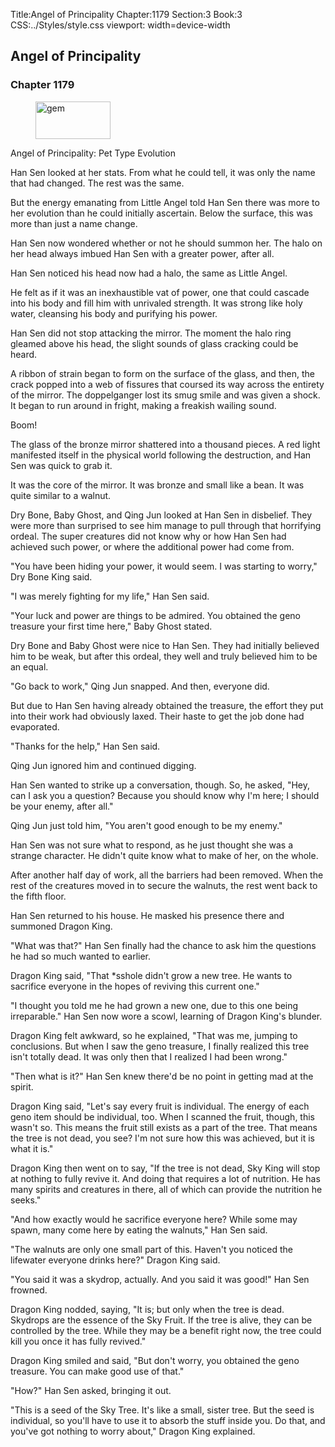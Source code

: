 Title:Angel of Principality 
Chapter:1179 
Section:3 
Book:3 
CSS:../Styles/style.css 
viewport: width=device-width
  
## Angel of Principality
### Chapter 1179 
<figure>
	<img src="../Images/gem.gif" alt="gem" id="gem" width="120" height="60" />
</figure>
  

  
  Angel of Principality: Pet Type Evolution

Han Sen looked at her stats. From what he could tell, it was only the name that had changed. The rest was the same.

But the energy emanating from Little Angel told Han Sen there was more to her evolution than he could initially ascertain. Below the surface, this was more than just a name change.

Han Sen now wondered whether or not he should summon her. The halo on her head always imbued Han Sen with a greater power, after all.

Han Sen noticed his head now had a halo, the same as Little Angel.

He felt as if it was an inexhaustible vat of power, one that could cascade into his body and fill him with unrivaled strength. It was strong like holy water, cleansing his body and purifying his power.

Han Sen did not stop attacking the mirror. The moment the halo ring gleamed above his head, the slight sounds of glass cracking could be heard.

A ribbon of strain began to form on the surface of the glass, and then, the crack popped into a web of fissures that coursed its way across the entirety of the mirror. The doppelganger lost its smug smile and was given a shock. It began to run around in fright, making a freakish wailing sound.

Boom!

The glass of the bronze mirror shattered into a thousand pieces. A red light manifested itself in the physical world following the destruction, and Han Sen was quick to grab it.

It was the core of the mirror. It was bronze and small like a bean. It was quite similar to a walnut.

Dry Bone, Baby Ghost, and Qing Jun looked at Han Sen in disbelief. They were more than surprised to see him manage to pull through that horrifying ordeal. The super creatures did not know why or how Han Sen had achieved such power, or where the additional power had come from.

"You have been hiding your power, it would seem. I was starting to worry," Dry Bone King said.

"I was merely fighting for my life," Han Sen said.

"Your luck and power are things to be admired. You obtained the geno treasure your first time here," Baby Ghost stated.

Dry Bone and Baby Ghost were nice to Han Sen. They had initially believed him to be weak, but after this ordeal, they well and truly believed him to be an equal.

"Go back to work," Qing Jun snapped. And then, everyone did.

But due to Han Sen having already obtained the treasure, the effort they put into their work had obviously laxed. Their haste to get the job done had evaporated.

"Thanks for the help," Han Sen said.

Qing Jun ignored him and continued digging.

Han Sen wanted to strike up a conversation, though. So, he asked, "Hey, can I ask you a question? Because you should know why I'm here; I should be your enemy, after all."

Qing Jun just told him, "You aren't good enough to be my enemy."

Han Sen was not sure what to respond, as he just thought she was a strange character. He didn't quite know what to make of her, on the whole.

After another half day of work, all the barriers had been removed. When the rest of the creatures moved in to secure the walnuts, the rest went back to the fifth floor.

Han Sen returned to his house. He masked his presence there and summoned Dragon King.

"What was that?" Han Sen finally had the chance to ask him the questions he had so much wanted to earlier.

Dragon King said, "That *sshole didn't grow a new tree. He wants to sacrifice everyone in the hopes of reviving this current one."

"I thought you told me he had grown a new one, due to this one being irreparable." Han Sen now wore a scowl, learning of Dragon King's blunder.

Dragon King felt awkward, so he explained, "That was me, jumping to conclusions. But when I saw the geno treasure, I finally realized this tree isn't totally dead. It was only then that I realized I had been wrong."

"Then what is it?" Han Sen knew there'd be no point in getting mad at the spirit.

Dragon King said, "Let's say every fruit is individual. The energy of each geno item should be individual, too. When I scanned the fruit, though, this wasn't so. This means the fruit still exists as a part of the tree. That means the tree is not dead, you see? I'm not sure how this was achieved, but it is what it is."

Dragon King then went on to say, "If the tree is not dead, Sky King will stop at nothing to fully revive it. And doing that requires a lot of nutrition. He has many spirits and creatures in there, all of which can provide the nutrition he seeks."

"And how exactly would he sacrifice everyone here? While some may spawn, many come here by eating the walnuts," Han Sen said.

"The walnuts are only one small part of this. Haven't you noticed the lifewater everyone drinks here?" Dragon King said.

"You said it was a skydrop, actually. And you said it was good!" Han Sen frowned.

Dragon King nodded, saying, "It is; but only when the tree is dead. Skydrops are the essence of the Sky Fruit. If the tree is alive, they can be controlled by the tree. While they may be a benefit right now, the tree could kill you once it has fully revived."

Dragon King smiled and said, "But don't worry, you obtained the geno treasure. You can make good use of that."

"How?" Han Sen asked, bringing it out.

"This is a seed of the Sky Tree. It's like a small, sister tree. But the seed is individual, so you'll have to use it to absorb the stuff inside you. Do that, and you've got nothing to worry about," Dragon King explained.
